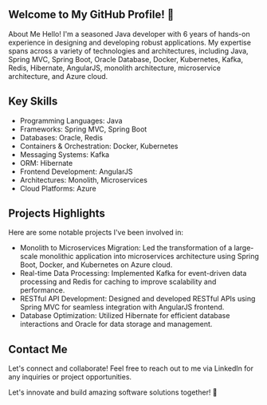## Welcome to My GitHub Profile! 🌟
About Me
Hello! I'm a seasoned Java developer with 6 years of hands-on experience in designing and developing robust applications. My expertise spans across a variety of technologies and architectures, including Java, Spring MVC, Spring Boot, Oracle Database, Docker, Kubernetes, Kafka, Redis, Hibernate, AngularJS, monolith architecture, microservice architecture, and Azure cloud.

## Key Skills
- Programming Languages: Java
- Frameworks: Spring MVC, Spring Boot
- Databases: Oracle, Redis
- Containers & Orchestration: Docker, Kubernetes
- Messaging Systems: Kafka
- ORM: Hibernate
- Frontend Development: AngularJS
- Architectures: Monolith, Microservices
- Cloud Platforms: Azure
  
## Projects Highlights
Here are some notable projects I've been involved in:

- Monolith to Microservices Migration: Led the transformation of a large-scale monolithic application into microservices architecture using Spring Boot, Docker, and Kubernetes on Azure cloud.
- Real-time Data Processing: Implemented Kafka for event-driven data processing and Redis for caching to improve scalability and performance.
- RESTful API Development: Designed and developed RESTful APIs using Spring MVC for seamless integration with AngularJS frontend.
- Database Optimization: Utilized Hibernate for efficient database interactions and Oracle for data storage and management.

## Contact Me
Let's connect and collaborate! Feel free to reach out to me via LinkedIn for any inquiries or project opportunities.

Let's innovate and build amazing software solutions together! 🚀
